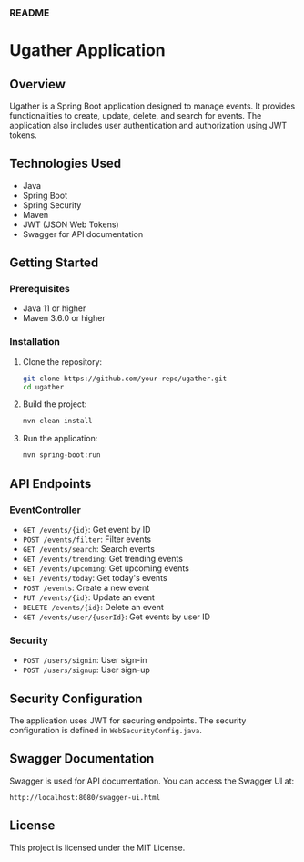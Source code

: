 ### README

# Ugather Application

## Overview
Ugather is a Spring Boot application designed to manage events. It provides functionalities to create, update, delete, and search for events. The application also includes user authentication and authorization using JWT tokens.

## Technologies Used
- Java
- Spring Boot
- Spring Security
- Maven
- JWT (JSON Web Tokens)
- Swagger for API documentation

## Getting Started

### Prerequisites
- Java 11 or higher
- Maven 3.6.0 or higher

### Installation
1. Clone the repository:
    ```sh
    git clone https://github.com/your-repo/ugather.git
    cd ugather
    ```

2. Build the project:
    ```sh
    mvn clean install
    ```

3. Run the application:
    ```sh
    mvn spring-boot:run
    ```

## API Endpoints

### EventController
- `GET /events/{id}`: Get event by ID
- `POST /events/filter`: Filter events
- `GET /events/search`: Search events
- `GET /events/trending`: Get trending events
- `GET /events/upcoming`: Get upcoming events
- `GET /events/today`: Get today's events
- `POST /events`: Create a new event
- `PUT /events/{id}`: Update an event
- `DELETE /events/{id}`: Delete an event
- `GET /events/user/{userId}`: Get events by user ID

### Security
- `POST /users/signin`: User sign-in
- `POST /users/signup`: User sign-up

## Security Configuration
The application uses JWT for securing endpoints. The security configuration is defined in `WebSecurityConfig.java`.

## Swagger Documentation
Swagger is used for API documentation. You can access the Swagger UI at:
```
http://localhost:8080/swagger-ui.html
```

## License
This project is licensed under the MIT License.